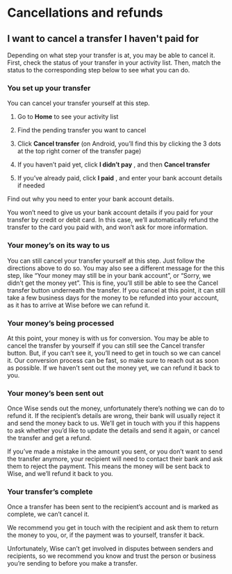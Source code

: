 # Cancellations and refunds  
## I want to cancel a transfer I haven't paid for  
Depending on what step your transfer is at, you may be able to cancel it. First, check the status of your transfer in your activity list. Then, match the status to the corresponding step below to see what you can do.

### You set up your transfer

You can cancel your transfer yourself at this step. 

  1. Go to **Home** to see your activity list

  2. Find the pending transfer you want to cancel

  3. Click **Cancel transfer** (on Android, you’ll find this by clicking the 3 dots at the top right corner of the transfer page)

  4. If you haven’t paid yet, click **I didn’t pay** , and then **Cancel transfer**

  5. If you’ve already paid, click **I paid** , and enter your bank account details if needed




Find out why you need to enter your bank account details. 

You won’t need to give us your bank account details if you paid for your transfer by credit or debit card. In this case, we’ll automatically refund the transfer to the card you paid with, and won’t ask for more information. 

### Your money’s on its way to us

You can still cancel your transfer yourself at this step. Just follow the directions above to do so. You may also see a different message for the this step, like “Your money may still be in your bank account”, or “Sorry, we didn’t get the money yet”. This is fine, you’ll still be able to see the Cancel transfer button underneath the transfer. If you cancel at this point, it can still take a few business days for the money to be refunded into your account, as it has to arrive at Wise before we can refund it.

### Your money’s being processed

At this point, your money is with us for conversion. You may be able to cancel the transfer by yourself if you can still see the Cancel transfer button. But, if you can’t see it, you’ll need to get in touch so we can cancel it. Our conversion process can be fast, so make sure to reach out as soon as possible. If we haven’t sent out the money yet, we can refund it back to you. 

### Your money’s been sent out

Once Wise sends out the money, unfortunately there’s nothing we can do to refund it. If the recipient’s details are wrong, their bank will usually reject it and send the money back to us. We’ll get in touch with you if this happens to ask whether you’d like to update the details and send it again, or cancel the transfer and get a refund. 

If you’ve made a mistake in the amount you sent, or you don’t want to send the transfer anymore, your recipient will need to contact their bank and ask them to reject the payment. This means the money will be sent back to Wise, and we’ll refund it back to you.

### Your transfer’s complete

Once a transfer has been sent to the recipient’s account and is marked as complete, we can’t cancel it.

We recommend you get in touch with the recipient and ask them to return the money to you, or, if the payment was to yourself, transfer it back. 

Unfortunately, Wise can’t get involved in disputes between senders and recipients, so we recommend you know and trust the person or business you’re sending to before you make a transfer.